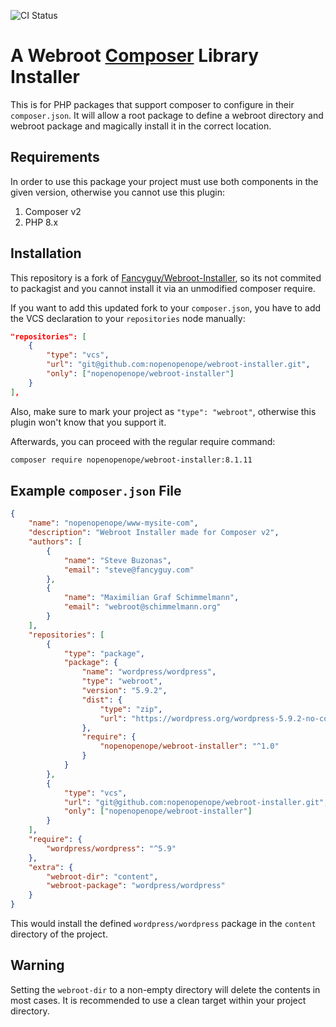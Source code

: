 ![CI Status](https://github.com/nopenopenope/webroot-installer/actions/workflows/docker-image.yml/badge.svg)

# A Webroot [Composer](http://getcomposer.org) Library Installer

This is for PHP packages that support composer to configure in their `composer.json`.  It will
allow a root package to define a webroot directory and webroot package and magically install it
in the correct location.

## Requirements

In order to use this package your project must use both components in the given version, otherwise you cannot use this plugin:

1. Composer v2
2. PHP 8.x

## Installation

This repository is a fork of [Fancyguy/Webroot-Installer](https://github.com/nopenopenope/webroot-installer), so its not commited to packagist and you cannot install it via an unmodified composer require.

If you want to add this updated fork to your `composer.json`, you have to add the VCS declaration to your `repositories` node manually:

``` json
"repositories": [
    {
        "type": "vcs",
        "url": "git@github.com:nopenopenope/webroot-installer.git",
        "only": ["nopenopenope/webroot-installer"]
    }
],
```

Also, make sure to mark your project as `"type": "webroot"`, otherwise this plugin won't know that you support it.

Afterwards, you can proceed with the regular require command:
``` bash
composer require nopenopenope/webroot-installer:8.1.11
```


## Example `composer.json` File

``` json
{
    "name": "nopenopenope/www-mysite-com",
    "description": "Webroot Installer made for Composer v2",
    "authors": [
        {
            "name": "Steve Buzonas",
            "email": "steve@fancyguy.com"
        },
        {
            "name": "Maximilian Graf Schimmelmann",
            "email": "webroot@schimmelmann.org"
        }
    ],
    "repositories": [
        {
            "type": "package",
            "package": {
                "name": "wordpress/wordpress",
                "type": "webroot",
                "version": "5.9.2",
                "dist": {
                    "type": "zip",
                    "url": "https://wordpress.org/wordpress-5.9.2-no-content.zip"
                },
                "require": {
                    "nopenopenope/webroot-installer": "^1.0"
                }
            }
        },
        {
            "type": "vcs",
            "url": "git@github.com:nopenopenope/webroot-installer.git",
            "only": ["nopenopenope/webroot-installer"]
        }
    ],
    "require": {
        "wordpress/wordpress": "^5.9"
    },
    "extra": {
        "webroot-dir": "content",
        "webroot-package": "wordpress/wordpress"
    }
}
```

This would install the defined `wordpress/wordpress` package in the `content` directory of the project.

## Warning

Setting the `webroot-dir` to a non-empty directory will delete the contents in most cases.  It is recommended to use a clean target within your project directory.
